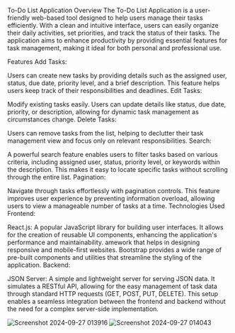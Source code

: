 To-Do List Application
Overview
The To-Do List Application is a user-friendly web-based tool designed to help users manage their tasks efficiently. With a clean and intuitive interface, users can easily organize their daily activities, set priorities, and track the status of their tasks. The application aims to enhance productivity by providing essential features for task management, making it ideal for both personal and professional use.

Features
Add Tasks:

Users can create new tasks by providing details such as the assigned user, status, due date, priority level, and a brief description. This feature helps users keep track of their responsibilities and deadlines.
Edit Tasks:

Modify existing tasks easily. Users can update details like status, due date, priority, or description, allowing for dynamic task management as circumstances change.
Delete Tasks:

Users can remove tasks from the list, helping to declutter their task management view and focus only on relevant responsibilities.
Search:

A powerful search feature enables users to filter tasks based on various criteria, including assigned user, status, priority level, or keywords within the description. This makes it easy to locate specific tasks without scrolling through the entire list.
Pagination:

Navigate through tasks effortlessly with pagination controls. This feature improves user experience by preventing information overload, allowing users to view a manageable number of tasks at a time.
Technologies Used
Frontend:

React.js: A popular JavaScript library for building user interfaces. It allows for the creation of reusable UI components, enhancing the application's performance and maintainability.
amework that helps in designing responsive and mobile-first websites. Bootstrap provides a wide range of pre-built components and utilities that streamline the styling of the application.
Backend:

JSON Server: A simple and lightweight server for serving JSON data. It simulates a RESTful API, allowing for the easy management of task data through standard HTTP requests (GET, POST, PUT, DELETE). This setup enables a seamless integration between the frontend and backend without the need for a complex server-side implementation.

![Screenshot 2024-09-27 013916](https://github.com/user-attachments/assets/bda20e6f-2843-4304-8e5f-3628b887bb10)
![Screenshot 2024-09-27 014043](https://github.com/user-attachments/assets/c204f935-81a5-45c8-b9fa-53f7267f3d08)
